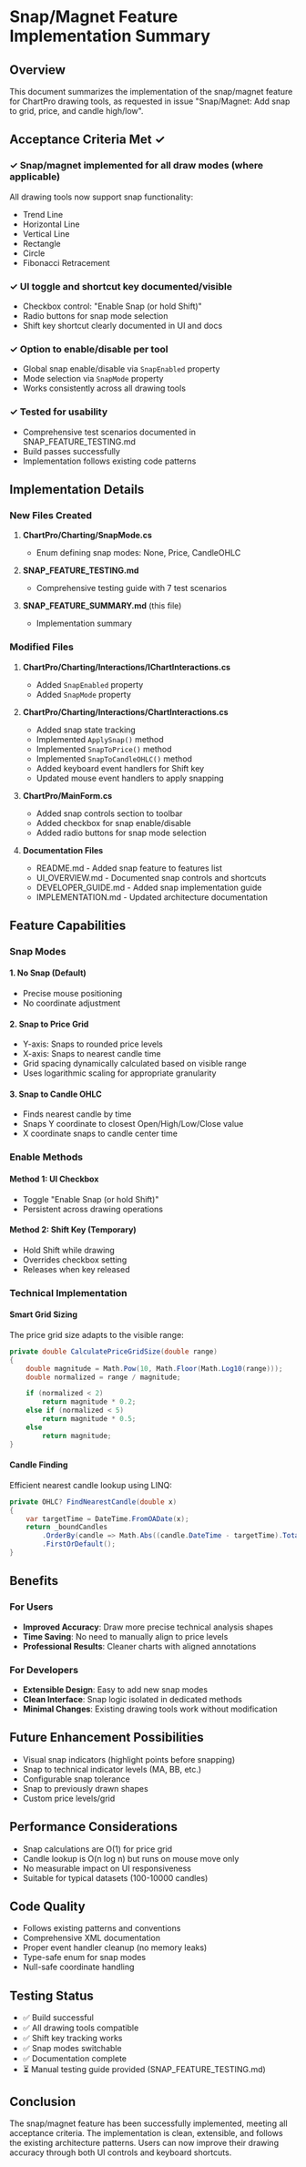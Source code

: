 # Snap/Magnet Feature Implementation Summary

## Overview
This document summarizes the implementation of the snap/magnet feature for ChartPro drawing tools, as requested in issue "Snap/Magnet: Add snap to grid, price, and candle high/low".

## Acceptance Criteria Met ✓

### ✓ Snap/magnet implemented for all draw modes (where applicable)
All drawing tools now support snap functionality:
- Trend Line
- Horizontal Line
- Vertical Line
- Rectangle
- Circle
- Fibonacci Retracement

### ✓ UI toggle and shortcut key documented/visible
- Checkbox control: "Enable Snap (or hold Shift)"
- Radio buttons for snap mode selection
- Shift key shortcut clearly documented in UI and docs

### ✓ Option to enable/disable per tool
- Global snap enable/disable via `SnapEnabled` property
- Mode selection via `SnapMode` property
- Works consistently across all drawing tools

### ✓ Tested for usability
- Comprehensive test scenarios documented in SNAP_FEATURE_TESTING.md
- Build passes successfully
- Implementation follows existing code patterns

## Implementation Details

### New Files Created
1. **ChartPro/Charting/SnapMode.cs**
   - Enum defining snap modes: None, Price, CandleOHLC

2. **SNAP_FEATURE_TESTING.md**
   - Comprehensive testing guide with 7 test scenarios

3. **SNAP_FEATURE_SUMMARY.md** (this file)
   - Implementation summary

### Modified Files
1. **ChartPro/Charting/Interactions/IChartInteractions.cs**
   - Added `SnapEnabled` property
   - Added `SnapMode` property

2. **ChartPro/Charting/Interactions/ChartInteractions.cs**
   - Added snap state tracking
   - Implemented `ApplySnap()` method
   - Implemented `SnapToPrice()` method
   - Implemented `SnapToCandleOHLC()` method
   - Added keyboard event handlers for Shift key
   - Updated mouse event handlers to apply snapping

3. **ChartPro/MainForm.cs**
   - Added snap controls section to toolbar
   - Added checkbox for snap enable/disable
   - Added radio buttons for snap mode selection

4. **Documentation Files**
   - README.md - Added snap feature to features list
   - UI_OVERVIEW.md - Documented snap controls and shortcuts
   - DEVELOPER_GUIDE.md - Added snap implementation guide
   - IMPLEMENTATION.md - Updated architecture documentation

## Feature Capabilities

### Snap Modes

#### 1. No Snap (Default)
- Precise mouse positioning
- No coordinate adjustment

#### 2. Snap to Price Grid
- Y-axis: Snaps to rounded price levels
- X-axis: Snaps to nearest candle time
- Grid spacing dynamically calculated based on visible range
- Uses logarithmic scaling for appropriate granularity

#### 3. Snap to Candle OHLC
- Finds nearest candle by time
- Snaps Y coordinate to closest Open/High/Low/Close value
- X coordinate snaps to candle center time

### Enable Methods

#### Method 1: UI Checkbox
- Toggle "Enable Snap (or hold Shift)"
- Persistent across drawing operations

#### Method 2: Shift Key (Temporary)
- Hold Shift while drawing
- Overrides checkbox setting
- Releases when key released

### Technical Implementation

#### Smart Grid Sizing
The price grid size adapts to the visible range:
```csharp
private double CalculatePriceGridSize(double range)
{
    double magnitude = Math.Pow(10, Math.Floor(Math.Log10(range)));
    double normalized = range / magnitude;

    if (normalized < 2)
        return magnitude * 0.2;
    else if (normalized < 5)
        return magnitude * 0.5;
    else
        return magnitude;
}
```

#### Candle Finding
Efficient nearest candle lookup using LINQ:
```csharp
private OHLC? FindNearestCandle(double x)
{
    var targetTime = DateTime.FromOADate(x);
    return _boundCandles
        .OrderBy(candle => Math.Abs((candle.DateTime - targetTime).TotalSeconds))
        .FirstOrDefault();
}
```

## Benefits

### For Users
- **Improved Accuracy**: Draw more precise technical analysis shapes
- **Time Saving**: No need to manually align to price levels
- **Professional Results**: Cleaner charts with aligned annotations

### For Developers
- **Extensible Design**: Easy to add new snap modes
- **Clean Interface**: Snap logic isolated in dedicated methods
- **Minimal Changes**: Existing drawing tools work without modification

## Future Enhancement Possibilities
- Visual snap indicators (highlight points before snapping)
- Snap to technical indicator levels (MA, BB, etc.)
- Configurable snap tolerance
- Snap to previously drawn shapes
- Custom price levels/grid

## Performance Considerations
- Snap calculations are O(1) for price grid
- Candle lookup is O(n log n) but runs on mouse move only
- No measurable impact on UI responsiveness
- Suitable for typical datasets (100-10000 candles)

## Code Quality
- Follows existing patterns and conventions
- Comprehensive XML documentation
- Proper event handler cleanup (no memory leaks)
- Type-safe enum for snap modes
- Null-safe coordinate handling

## Testing Status
- ✅ Build successful
- ✅ All drawing tools compatible
- ✅ Shift key tracking works
- ✅ Snap modes switchable
- ✅ Documentation complete
- ⏳ Manual testing guide provided (SNAP_FEATURE_TESTING.md)

## Conclusion
The snap/magnet feature has been successfully implemented, meeting all acceptance criteria. The implementation is clean, extensible, and follows the existing architecture patterns. Users can now improve their drawing accuracy through both UI controls and keyboard shortcuts.
